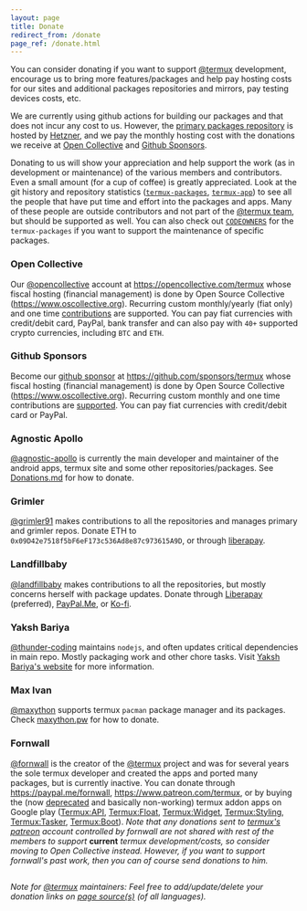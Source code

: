 ```yaml
---
layout: page
title: Donate
redirect_from: /donate
page_ref: /donate.html
---
```


You can consider donating if you want to support [@termux](https://github.com/termux) development, encourage us to bring more features/packages and help pay hosting costs for our sites and additional packages repositories and mirrors, pay testing devices costs, etc.

We are currently using github actions for building our packages and that does not incur any cost to us. However, the [primary packages repository](https://packages.termux.dev) is hosted by [Hetzner](https://www.hetzner.com/cloud), and we pay the monthly hosting cost with the donations we receive at [Open Collective](#open-collective) and [Github Sponsors](#github-sponsors).

Donating to us will show your appreciation and help support the work (as in development or maintenance) of the various members and contributors. Even a small amount (for a cup of coffee) is greatly appreciated. Look at the git history and repository statistics ([`termux-packages`](https://github.com/termux/termux-packages/graphs/contributors), [`termux-app`](https://github.com/termux/termux-app/graphs/contributors)) to see all the people that have put time and effort into the packages and apps. Many of these people are outside contributors and not part of the [@termux team](https://github.com/orgs/termux/people), but should be supported as well. You can also check out [`CODEOWNERS`](https://github.com/termux/termux-packages/blob/master/CODEOWNERS) for the `termux-packages` if you want to support the maintenance of specific packages.


### Open Collective

Our [@opencollective](https://github.com/opencollective) account at https://opencollective.com/termux whose fiscal hosting (financial management) is done by Open Source Collective (https://www.oscollective.org). Recurring custom monthly/yearly (fiat only) and one time [contributions](https://opencollective.com/termux/contribute) are supported. You can pay fiat currencies with credit/debit card, PayPal, bank transfer and can also pay with `40+` supported crypto currencies, including `BTC` and `ETH`.


### Github Sponsors

Become our [github sponsor](https://github.com/sponsors) at https://github.com/sponsors/termux whose fiscal hosting (financial management) is done by Open Source Collective (https://www.oscollective.org). Recurring custom monthly and one time contributions are [supported](https://docs.github.com/en/sponsors/sponsoring-open-source-contributors/sponsoring-an-open-source-contributor). You can pay fiat currencies with credit/debit card or PayPal.


### Agnostic Apollo

[@agnostic-apollo](https://github.com/agnostic-apollo) is currently the main developer and maintainer of the android apps, termux site and some other repositories/packages. See [Donations.md](https://github.com/agnostic-apollo/agnostic-apollo/blob/main/Donations.md) for how to donate.


### Grimler

[@grimler91](https://github.com/grimler91) makes contributions to all the repositories and manages primary and grimler repos. Donate ETH to `0x09D42e7518f5bF6eF173c536Ad8e87c973615A9D`, or through [liberapay](https://liberapay.com/grimler).


### Landfillbaby

[@landfillbaby](https://github.com/landfillbaby) makes contributions to all the repositories, but mostly concerns herself with package updates. Donate through [Liberapay](https://liberapay.com/landfillbaby) (preferred), [PayPal.Me](https://paypal.me/landfillbaby), or [Ko-fi](https://ko-fi.com/landfillbaby).


### Yaksh Bariya

[@thunder-coding](https://github.com/thunder-coding) maintains `nodejs`, and often updates critical dependencies in main repo. Mostly packaging work and other chore tasks. Visit [Yaksh Bariya's website](https://codingthunder.me/sponsor) for more information.


### Max Ivan

[@maxython](https://github.com/maxython) supports termux `pacman` package manager and its packages. Check [maxython.pw](https://maxython.pw) for how to donate.


### Fornwall

[@fornwall](https://github.com/fornwall) is the creator of the [@termux](https://github.com/termux) project and was for several years the sole termux developer and created the apps and ported many packages, but is currently inactive. You can donate through https://paypal.me/fornwall, https://www.patreon.com/termux, or by buying the (now [deprecated](https://github.com/termux/termux-app#google-play-store-deprecated) and basically non-working) termux addon apps on Google play ([Termux:API](https://play.google.com/store/apps/details?id=com.termux.api), [Termux:Float](https://play.google.com/store/apps/details?id=com.termux.window), [Termux:Widget](https://play.google.com/store/apps/details?id=com.termux.widget), [Termux:Styling](https://play.google.com/store/apps/details?id=com.termux.styling), [Termux:Tasker](https://play.google.com/store/apps/details?id=com.termux.tasker), [Termux:Boot](https://play.google.com/store/apps/details?id=com.termux.boot)). *Note that any donations sent to [termux's patreon](https://www.patreon.com/termux) account controlled by fornwall are not shared with rest of the members to support* **current** *termux development/costs, so consider moving to Open Collective instead. However, if you want to support fornwall's past work, then you can of course send donations to him.*
##

*Note for [@termux](https://github.com/termux) maintainers: Feel free to add/update/delete your donation links on [page source(s)](@SITE__URL@/blob/master/@PAGE__LANG@/donate.md) (of all languages).*
